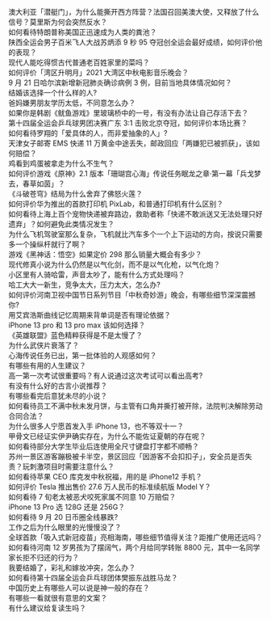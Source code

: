 澳大利亚「潜艇门」，为什么能撕开西方阵营？法国召回美澳大使，又释放了什么信号？莫里斯为何会突然反水？  
如何看待特朗普称美国正迅速成为人类的粪池？  
陕西全运会男子百米飞人大战苏炳添 9 秒 95 夺冠创全运会最好成绩，如何评价他的表现？  
现代人能吃得惯古代普通老百姓家里的菜吗？  
如何评价「湾区升明月」2021 大湾区中秋电影音乐晚会？  
9 月 21 日哈尔滨新增新冠肺炎确诊病例 3 例，目前当地具体情况如何？  
结婚该选择一个什么样的人?  
爸妈嫌男朋友学历太低，不同意怎么办？  
如果你是韩剧《鱿鱼游戏》里玻璃桥中的一号，有没有办法让自己存活下去？  
第十四届全运会乒乓球男团决赛广东 3:1 击败北京夺冠，如何评价本场比赛？  
如何看待罗翔的「爱具体的人，而非爱抽象的人」?  
天津女子邮寄 EMS 快递 11 万黄金中途丢失，邮政回应「两嫌犯已被抓获」，该如何赔偿？  
鸡看到鸡蛋被拿走为什么不生气？  
如何评价游戏《原神》2.1 版本「珊瑚宫心海」传说任务眠龙之章·第一幕「兵戈梦去，春草如茵」？  
《斗破苍穹》结局为什么舍弃了佛怒火莲？  
如何评价华为推出的首款打印机 PixLab，和普通打印机有什么区别？  
如何看待上海上百个宠物快递被弃路边，救助者称「快递不敢派送又无法处理只好遗弃」？如何避免此类情况发生？  
为什么飞机驾驶室那么复杂，飞机就比汽车多个一个上下运动的方向，按说只需要多一个操纵杆就行了啊？  
游戏《黑神话：悟空》如果定价 298 那么销量大概会有多少？  
现代修真小说为什么仍然是以气化剑，而不是以气化枪，以气化炮？  
小区里有人骑哈雷，声音太吵了，能有什么方式处理吗？  
哈工大大一新生，竞争太大，压力太大，怎么办?  
如何评价河南卫视中国节日系列节目「中秋奇妙游」晚会，有哪些细节深深震撼你?  
用艾宾浩斯曲线记忆周期来背单词是否有理论依据？  
iPhone 13 pro 和 13 pro max 该如何选择？  
《英雄联盟》蓝色精粹获得是不是太慢了？  
为什么武侠片衰落了？  
心海传说任务已出，第一批体验的人观感如何？  
有哪些有用的人生建议？  
高一第一次考试很重要吗？有人说通过这次考试可以看出高考?  
有没有什么好的古言小说推荐？  
有哪些看完后意犹未尽的小说？  
如何看待员工不满中秋未发月饼，与主管有口角并撕打被开除，法院判决解除劳动合同合法？  
为什么很多人宁愿首发入手 iPhone 13，也不等双十一？  
甲骨文已经证实伊尹确实存在，为什么不能佐证夏朝的存在呢？  
如何看待部分大学生毕业后连使用全尺寸键盘打字都不顺畅？  
苏州一景区游客蹦极被卡半空，景区回应「因游客不会扣扣子」，安全员是否失责？玩刺激项目时需要注意什么？  
如何看待苹果 CEO 库克发中秋祝福，用的是 iPhone12 手机？  
如何评价 Tesla 推出售价 27.6 万人民币的标准续航版 Model Y？  
如何看待 7 旬老太被恶犬咬死家属不同意 10 万赔偿？  
iPhone 13 Pro 选 128G 还是 256G？  
如何看待 9 月 20 日币圈全线暴跌?  
工作之后为什么眼里的光慢慢没了？  
全球首款「吸入式新冠疫苗」亮相海南，哪些细节值得关注？距推广使用还远吗？  
如何看待河南 12 岁男孩为了摆阔气，两个月给同学转账 8800 元，其中一名同学家长拒不归还的行为？  
我要结婚了，彩礼和嫁妆冲突，怎么办？  
如何看待第十四届全运会乒乓球团体樊振东战胜马龙？  
中国历史上有哪些人可以说是神一般的存在？  
有哪些一看就很有意思的文案？  
有什么建议给复读生吗？  
